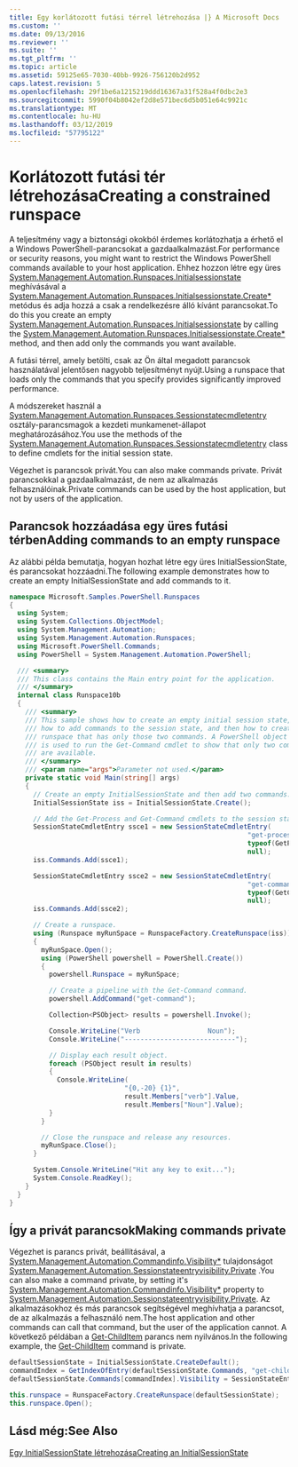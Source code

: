 ```yaml
---
title: Egy korlátozott futási térrel létrehozása |} A Microsoft Docs
ms.custom: ''
ms.date: 09/13/2016
ms.reviewer: ''
ms.suite: ''
ms.tgt_pltfrm: ''
ms.topic: article
ms.assetid: 59125e65-7030-40bb-9926-756120b2d952
caps.latest.revision: 5
ms.openlocfilehash: 29f1be6a1215219ddd16367a31f528a4f0dbc2e3
ms.sourcegitcommit: 5990f04b8042ef2d8e571bec6d5b051e64c9921c
ms.translationtype: MT
ms.contentlocale: hu-HU
ms.lasthandoff: 03/12/2019
ms.locfileid: "57795122"
---
```

# <a name="creating-a-constrained-runspace"></a><span data-ttu-id="cbc18-102">Korlátozott futási tér létrehozása</span><span class="sxs-lookup"><span data-stu-id="cbc18-102">Creating a constrained runspace</span></span>

<span data-ttu-id="cbc18-103">A teljesítmény vagy a biztonsági okokból érdemes korlátozhatja a érhető el a Windows PowerShell-parancsokat a gazdaalkalmazást.</span><span class="sxs-lookup"><span data-stu-id="cbc18-103">For performance or security reasons, you might want to restrict the Windows PowerShell commands available to your host application.</span></span> <span data-ttu-id="cbc18-104">Ehhez hozzon létre egy üres [System.Management.Automation.Runspaces.Initialsessionstate](/dotnet/api/System.Management.Automation.Runspaces.InitialSessionState) meghívásával a [System.Management.Automation.Runspaces.Initialsessionstate.Create\*](/dotnet/api/System.Management.Automation.Runspaces.InitialSessionState.Create) metódus és adja hozzá a csak a rendelkezésre álló kívánt parancsokat.</span><span class="sxs-lookup"><span data-stu-id="cbc18-104">To do this you create an empty [System.Management.Automation.Runspaces.Initialsessionstate](/dotnet/api/System.Management.Automation.Runspaces.InitialSessionState) by calling the [System.Management.Automation.Runspaces.Initialsessionstate.Create\*](/dotnet/api/System.Management.Automation.Runspaces.InitialSessionState.Create) method, and then add only the commands you want available.</span></span>

 <span data-ttu-id="cbc18-105">A futási térrel, amely betölti, csak az Ön által megadott parancsok használatával jelentősen nagyobb teljesítményt nyújt.</span><span class="sxs-lookup"><span data-stu-id="cbc18-105">Using a runspace that loads only the commands that you specify provides significantly improved performance.</span></span>

 <span data-ttu-id="cbc18-106">A módszereket használ a [System.Management.Automation.Runspaces.Sessionstatecmdletentry](/dotnet/api/System.Management.Automation.Runspaces.SessionStateCmdletEntry) osztály-parancsmagok a kezdeti munkamenet-állapot meghatározásához.</span><span class="sxs-lookup"><span data-stu-id="cbc18-106">You use the methods of the [System.Management.Automation.Runspaces.Sessionstatecmdletentry](/dotnet/api/System.Management.Automation.Runspaces.SessionStateCmdletEntry) class to define cmdlets for the initial session state.</span></span>

 <span data-ttu-id="cbc18-107">Végezhet is parancsok privát.</span><span class="sxs-lookup"><span data-stu-id="cbc18-107">You can also make commands private.</span></span> <span data-ttu-id="cbc18-108">Privát parancsokkal a gazdaalkalmazást, de nem az alkalmazás felhasználóinak.</span><span class="sxs-lookup"><span data-stu-id="cbc18-108">Private commands can be used by the host application, but not by users of the application.</span></span>

## <a name="adding-commands-to-an-empty-runspace"></a><span data-ttu-id="cbc18-109">Parancsok hozzáadása egy üres futási térben</span><span class="sxs-lookup"><span data-stu-id="cbc18-109">Adding commands to an empty runspace</span></span>

 <span data-ttu-id="cbc18-110">Az alábbi példa bemutatja, hogyan hozhat létre egy üres InitialSessionState, és parancsokat hozzáadni.</span><span class="sxs-lookup"><span data-stu-id="cbc18-110">The following example demonstrates how to create an empty InitialSessionState and add commands to it.</span></span>

```csharp
namespace Microsoft.Samples.PowerShell.Runspaces
{
  using System;
  using System.Collections.ObjectModel;
  using System.Management.Automation;
  using System.Management.Automation.Runspaces;
  using Microsoft.PowerShell.Commands;
  using PowerShell = System.Management.Automation.PowerShell;

  /// <summary>
  /// This class contains the Main entry point for the application.
  /// </summary>
  internal class Runspace10b
  {
    /// <summary>
    /// This sample shows how to create an empty initial session state,
    /// how to add commands to the session state, and then how to create a
    /// runspace that has only those two commands. A PowerShell object
    /// is used to run the Get-Command cmdlet to show that only two commands
    /// are available.
    /// </summary>
    /// <param name="args">Parameter not used.</param>
    private static void Main(string[] args)
    {
      // Create an empty InitialSessionState and then add two commands.
      InitialSessionState iss = InitialSessionState.Create();

      // Add the Get-Process and Get-Command cmdlets to the session state.
      SessionStateCmdletEntry ssce1 = new SessionStateCmdletEntry(
                                                            "get-process",
                                                            typeof(GetProcessCommand),
                                                            null);
      iss.Commands.Add(ssce1);

      SessionStateCmdletEntry ssce2 = new SessionStateCmdletEntry(
                                                            "get-command",
                                                            typeof(GetCommandCommand),
                                                            null);
      iss.Commands.Add(ssce2);

      // Create a runspace.
      using (Runspace myRunSpace = RunspaceFactory.CreateRunspace(iss))
      {
        myRunSpace.Open();
        using (PowerShell powershell = PowerShell.Create())
        {
          powershell.Runspace = myRunSpace;

          // Create a pipeline with the Get-Command command.
          powershell.AddCommand("get-command");

          Collection<PSObject> results = powershell.Invoke();

          Console.WriteLine("Verb                 Noun");
          Console.WriteLine("----------------------------");

          // Display each result object.
          foreach (PSObject result in results)
          {
            Console.WriteLine(
                             "{0,-20} {1}",
                             result.Members["verb"].Value,
                             result.Members["Noun"].Value);
          }
        }

        // Close the runspace and release any resources.
        myRunSpace.Close();
      }

      System.Console.WriteLine("Hit any key to exit...");
      System.Console.ReadKey();
    }
  }
}
```

## <a name="making-commands-private"></a><span data-ttu-id="cbc18-111">Így a privát parancsok</span><span class="sxs-lookup"><span data-stu-id="cbc18-111">Making commands private</span></span>

 <span data-ttu-id="cbc18-112">Végezhet is parancs privát, beállításával, a [System.Management.Automation.Commandinfo.Visibility\*](/dotnet/api/System.Management.Automation.CommandInfo.Visibility) tulajdonságot [System.Management.Automation.Sessionstateentryvisibility.Private](/dotnet/api/System.Management.Automation.SessionStateEntryVisibility.Private) .</span><span class="sxs-lookup"><span data-stu-id="cbc18-112">You can also make a command private, by setting it's [System.Management.Automation.Commandinfo.Visibility\*](/dotnet/api/System.Management.Automation.CommandInfo.Visibility) property to [System.Management.Automation.Sessionstateentryvisibility.Private](/dotnet/api/System.Management.Automation.SessionStateEntryVisibility.Private).</span></span> <span data-ttu-id="cbc18-113">Az alkalmazásokhoz és más parancsok segítségével meghívhatja a parancsot, de az alkalmazás a felhasználó nem.</span><span class="sxs-lookup"><span data-stu-id="cbc18-113">The host application and other commands can call that command, but the user of the application cannot.</span></span> <span data-ttu-id="cbc18-114">A következő példában a [Get-ChildItem](/powershell/module/Microsoft.PowerShell.Management/Get-ChildItem) parancs nem nyilvános.</span><span class="sxs-lookup"><span data-stu-id="cbc18-114">In the following example, the [Get-ChildItem](/powershell/module/Microsoft.PowerShell.Management/Get-ChildItem) command is private.</span></span>

```csharp
defaultSessionState = InitialSessionState.CreateDefault();
commandIndex = GetIndexOfEntry(defaultSessionState.Commands, "get-childitem");
defaultSessionState.Commands[commandIndex].Visibility = SessionStateEntryVisibility.Private;

this.runspace = RunspaceFactory.CreateRunspace(defaultSessionState);
this.runspace.Open();
```

## <a name="see-also"></a><span data-ttu-id="cbc18-115">Lásd még:</span><span class="sxs-lookup"><span data-stu-id="cbc18-115">See Also</span></span>

 [<span data-ttu-id="cbc18-116">Egy InitialSessionState létrehozása</span><span class="sxs-lookup"><span data-stu-id="cbc18-116">Creating an InitialSessionState</span></span>](./creating-an-initialsessionstate.md)

